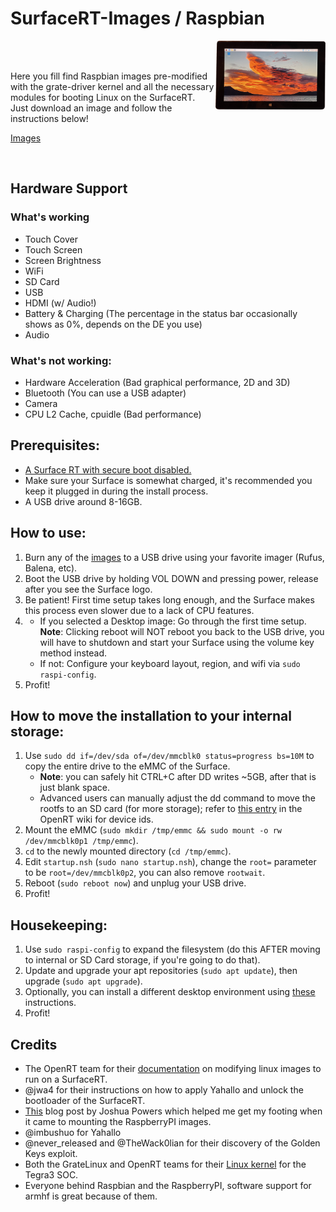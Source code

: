# SurfaceRT-Images / Raspbian

<img width="35%" align="right" src="https://raw.githubusercontent.com/e3ndr/SurfaceRT-Images/main/Pictures/Raspbian.png" />

<br />
<br />

Here you fill find Raspbian images pre-modified with the grate-driver kernel and all the necessary modules for booting Linux on the SurfaceRT.  
Just download an image and follow the instructions below! 
  
[Images](https://mega.nz/folder/ohZzDBJY#W2iOMkD2W_QcMloeyBYnTA)

<br />

## Hardware Support
### What's working
 - Touch Cover
 - Touch Screen
 - Screen Brightness
 - WiFi
 - SD Card
 - USB
 - HDMI (w/ Audio!)
 - Battery & Charging (The percentage in the status bar occasionally shows as 0%, depends on the DE you use)
 - Audio


### What's not working:
 - Hardware Acceleration (Bad graphical performance, 2D and 3D)
 - Bluetooth (You can use a USB adapter)
 - Camera
 - CPU L2 Cache, cpuidle (Bad performance)


## Prerequisites:
 - [A Surface RT with secure boot disabled.](https://jwa4.gitbook.io/windows/tools/surface-rt-and-surface-2-jailbreak-usb)
 - Make sure your Surface is somewhat charged, it's recommended you keep it plugged in during the install process.
 - A USB drive around 8-16GB.


## How to use:
1) Burn any of the [images](https://mega.nz/folder/ohZzDBJY#W2iOMkD2W_QcMloeyBYnTA) to a USB drive using your favorite imager (Rufus, Balena, etc).
2) Boot the USB drive by holding VOL DOWN and pressing power, release after you see the Surface logo.
3) Be patient! First time setup takes long enough, and the Surface makes this process even slower due to a lack of CPU features.
4) 
   -  If you selected a Desktop image: Go through the first time setup. **Note**: Clicking reboot will NOT reboot you back to the USB drive, you will have to shutdown and start your Surface using the volume key method instead. 
   -  If not: Configure your keyboard layout, region, and wifi via `sudo raspi-config`.
5) Profit!


## How to move the installation to your internal storage:
1) Use `sudo dd if=/dev/sda of=/dev/mmcblk0 status=progress bs=10M` to copy the entire drive to the eMMC of the Surface.  
   - **Note**: you can safely hit CTRL+C after DD writes ~5GB, after that is just blank space.  
   - Advanced users can manually adjust the dd command to move the rootfs to an SD card (for more storage); refer to [this entry](https://openrt.gitbook.io/open-surfacert/surface-rt/linux/booting/kernel-parameters#root) in the OpenRT wiki for device ids.
2) Mount the eMMC (`sudo mkdir /tmp/emmc && sudo mount -o rw /dev/mmcblk0p1 /tmp/emmc`).
3) `cd` to the newly mounted directory (`cd /tmp/emmc`).
3) Edit `startup.nsh` (`sudo nano startup.nsh`), change the `root=` parameter to be `root=/dev/mmcblk0p2`, you can also remove `rootwait`.
2) Reboot (`sudo reboot now`) and unplug your USB drive.
4) Profit!


## Housekeeping:
1) Use `sudo raspi-config` to expand the filesystem (do this AFTER moving to internal or SD Card storage, if you're going to do that).
2) Update and upgrade your apt repositories (`sudo apt update`), then upgrade (`sudo apt upgrade`).
3) Optionally, you can install a different desktop environment using [these](https://raspberrytips.com/upgrade-raspbian-lite-to-desktop/) instructions.
4) Profit!


## Credits
 - The OpenRT team for their [documentation](https://openrt.gitbook.io/open-surfacert/surface-rt/linux/root-filesystem/distros/raspberry-pi-os) on modifying linux images to run on a SurfaceRT.
 - @jwa4 for their instructions on how to apply Yahallo and unlock the bootloader of the SurfaceRT.
 - [This](https://powersj.io/posts/raspbian-edit-image/#mounting-the-image) blog post by Joshua Powers which helped me get my footing when it came to mounting the RaspberryPI images.
 - @imbushuo for Yahallo
 - @never_released and @TheWack0lian for their discovery of the Golden Keys exploit.
 - Both the GrateLinux and OpenRT teams for their [Linux kernel](https://github.com/Open-Surface-RT/grate-linux) for the Tegra3 SOC.
 - Everyone behind Raspbian and the RaspberryPI, software support for armhf is great because of them.
